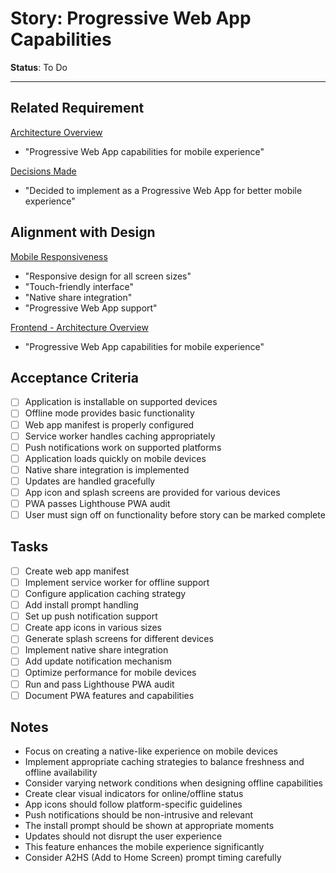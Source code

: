 # Story: Progressive Web App Capabilities

**Status**: To Do

---

## Related Requirement
[Architecture Overview](../architecture.md#architecture-overview)
- "Progressive Web App capabilities for mobile experience"

[Decisions Made](../scratchpad.md#decisions-made)
- "Decided to implement as a Progressive Web App for better mobile experience"

## Alignment with Design
[Mobile Responsiveness](../design.md#mobile-responsiveness)
- "Responsive design for all screen sizes"
- "Touch-friendly interface"
- "Native share integration"
- "Progressive Web App support"

[Frontend - Architecture Overview](../architecture.md#system-components)
- "Progressive Web App capabilities for mobile experience"

## Acceptance Criteria
- [ ] Application is installable on supported devices
- [ ] Offline mode provides basic functionality
- [ ] Web app manifest is properly configured
- [ ] Service worker handles caching appropriately
- [ ] Push notifications work on supported platforms
- [ ] Application loads quickly on mobile devices
- [ ] Native share integration is implemented
- [ ] Updates are handled gracefully
- [ ] App icon and splash screens are provided for various devices
- [ ] PWA passes Lighthouse PWA audit
- [ ] User must sign off on functionality before story can be marked complete

## Tasks
- [ ] Create web app manifest
- [ ] Implement service worker for offline support
- [ ] Configure application caching strategy
- [ ] Add install prompt handling
- [ ] Set up push notification support
- [ ] Create app icons in various sizes
- [ ] Generate splash screens for different devices
- [ ] Implement native share integration
- [ ] Add update notification mechanism
- [ ] Optimize performance for mobile devices
- [ ] Run and pass Lighthouse PWA audit
- [ ] Document PWA features and capabilities

## Notes
- Focus on creating a native-like experience on mobile devices
- Implement appropriate caching strategies to balance freshness and offline availability
- Consider varying network conditions when designing offline capabilities
- Create clear visual indicators for online/offline status
- App icons should follow platform-specific guidelines
- Push notifications should be non-intrusive and relevant
- The install prompt should be shown at appropriate moments
- Updates should not disrupt the user experience
- This feature enhances the mobile experience significantly
- Consider A2HS (Add to Home Screen) prompt timing carefully 